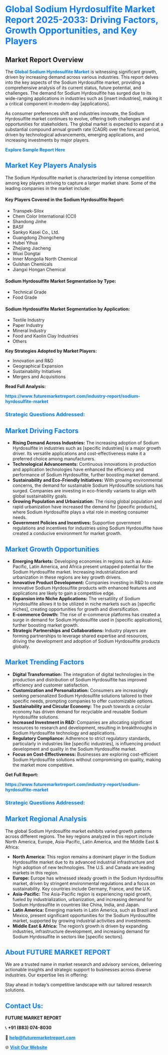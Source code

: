 <h1 style="color: #007BFF;">Global Sodium Hyrdosulfite Market Report 2025-2033: Driving Factors, Growth Opportunities, and Key Players</h1>

<section id="overview">
<h2>Market Report Overview</h2>
<p>The <a href="https://www.futuremarketreport.com/industry-report/sodium-hyrdosulfite-market" style="color: #007BFF; text-decoration: none;"><strong>Global Sodium Hyrdosulfite Market</strong></a> is witnessing significant growth, driven by increasing demand across various industries. This report delves into the key aspects of the Sodium Hyrdosulfite market, providing a comprehensive analysis of its current status, future potential, and challenges. The demand for Sodium Hyrdosulfite has surged due to its wide-ranging applications in industries such as [insert industries], making it a critical component in modern-day [applications].</p>
<p>As consumer preferences shift and industries innovate, the Sodium Hyrdosulfite market continues to evolve, offering both challenges and opportunities for stakeholders. The global market is expected to expand at a substantial compound annual growth rate (CAGR) over the forecast period, driven by technological advancements, emerging applications, and increasing investments by major players.</p>
</section>

<section id="overview">
<p><a href="https://www.futuremarketreport.com/request-sample/reportId=41639" style="color: #007BFF; text-decoration: none;"><strong>Explore Sample Report Here</strong></a></p>
</section>

<section id="key-players">
<h2 style="color: #007BFF;">Market Key Players Analysis</h2>
<p>The Sodium Hyrdosulfite market is characterized by intense competition among key players striving to capture a larger market share. Some of the leading companies in the market include:</p>
<h4>Key Players Covered in the Sodium Hyrdosulfite Report:</h4>
<ul><li>Transpek-Silox</li><li>Chem Color International (CCI)</li><li>Shandong Jinhe</li><li>BASF</li><li>Sankyo Kasei Co., Ltd.</li><li>Guangdong Zhongcheng</li><li>Hubei Yihua</li><li>Zhejiang Jiacheng</li><li>Wuxi Dongtai</li><li>Inner Mongolia North Chemical</li><li>Gulshan Chemicals</li><li>Jiangxi Hongan Chemical</li></ul>
<h4>Sodium Hyrdosulfite Market Segmentation by Type:</h4>
<ul><li>Technical Grade</li><li>Food Grade</li></ul>

<h4>Sodium Hyrdosulfite Market Segmentation by Application:</h4>
<ul><li>Textile Industry</li><li>Paper Industry</li><li>Mineral Industry</li><li>Food and Kaolin Clay Industries</li><li>Others</li></ul>
<p><strong>Key Strategies Adopted by Market Players:</strong></p>
<ul>
<li>Innovation and R&D</li>
<li>Geographical Expansion</li>
<li>Sustainability Initiatives</li>
<li>Mergers and Acquisitions</li>
</ul>
</section>

<section>
<p><strong>Read Full Analysis: </strong></p><a href="https://www.futuremarketreport.com/industry-report/sodium-hyrdosulfite-market" style="color: #007BFF; text-decoration: none;"><strong>https://www.futuremarketreport.com/industry-report/sodium-hyrdosulfite-market</strong></a>
<h3 style="color: #007BFF;">Strategic Questions Addressed:</h3>
</section>

<section id="driving-factors">
<h2 style="color: #007BFF;">Market Driving Factors</h2>
<ul>
<li><strong>Rising Demand Across Industries:</strong> The increasing adoption of Sodium Hyrdosulfite in industries such as [specific industries] is a major growth driver. Its versatile applications and cost-effectiveness make it a preferred choice among manufacturers.</li>
<li><strong>Technological Advancements:</strong> Continuous innovations in production and application technologies have enhanced the efficiency and performance of Sodium Hyrdosulfite, further boosting market demand.</li>
<li><strong>Sustainability and Eco-Friendly Initiatives:</strong> With growing environmental concerns, the demand for sustainable Sodium Hyrdosulfite solutions has surged. Companies are investing in eco-friendly variants to align with global sustainability goals.</li>
<li><strong>Growing Population and Urbanization:</strong> The rising global population and rapid urbanization have increased the demand for [specific products], where Sodium Hyrdosulfite plays a vital role in meeting consumer needs.</li>
<li><strong>Government Policies and Incentives:</strong> Supportive government regulations and incentives for industries using Sodium Hyrdosulfite have created a conducive environment for market growth.</li>
</ul>
</section>

<section id="growth-opportunities">
<h2 style="color: #007BFF;">Market Growth Opportunities</h2>
<ul>
<li><strong>Emerging Markets:</strong> Developing economies in regions such as Asia-Pacific, Latin America, and Africa present untapped potential for the Sodium Hyrdosulfite market. Increasing industrialization and urbanization in these regions are key growth drivers.</li>
<li><strong>Innovative Product Development:</strong> Companies investing in R&D to create innovative Sodium Hyrdosulfite products with enhanced features and applications are likely to gain a competitive edge.</li>
<li><strong>Expansion into Niche Applications:</strong> The versatility of Sodium Hyrdosulfite allows it to be utilized in niche markets such as [specific niches], creating opportunities for growth and diversification.</li>
<li><strong>E-commerce Growth:</strong> The rise of e-commerce platforms has created a surge in demand for Sodium Hyrdosulfite used in [specific applications], further boosting market growth.</li>
<li><strong>Strategic Partnerships and Collaborations:</strong> Industry players are forming partnerships to leverage shared expertise and resources, driving the development and adoption of Sodium Hyrdosulfite products globally.</li>
</ul>
</section>

<section id="trending-factors">
<h2 style="color: #007BFF;">Market Trending Factors</h2>
<ul>
<li><strong>Digital Transformation:</strong> The integration of digital technologies in the production and distribution of Sodium Hyrdosulfite has improved efficiency and customer satisfaction.</li>
<li><strong>Customization and Personalization:</strong> Consumers are increasingly seeking personalized Sodium Hyrdosulfite solutions tailored to their specific needs, prompting companies to offer customizable options.</li>
<li><strong>Sustainability and Circular Economy:</strong> The push towards a circular economy has driven demand for recyclable and reusable Sodium Hyrdosulfite solutions.</li>
<li><strong>Increased Investment in R&D:</strong> Companies are allocating significant resources to research and development, resulting in breakthroughs in Sodium Hyrdosulfite technology and applications.</li>
<li><strong>Regulatory Compliance:</strong> Adherence to strict regulatory standards, particularly in industries like [specific industries], is influencing product development and quality in the Sodium Hyrdosulfite market.</li>
<li><strong>Focus on Cost-Effectiveness:</strong> Businesses are exploring cost-efficient Sodium Hyrdosulfite solutions without compromising on quality, making the market more competitive.</li>
</ul>
</section>

<section>
<p><strong>Get Full Report: </strong></p><a href="https://www.futuremarketreport.com/industry-report/sodium-hyrdosulfite-market" style="color: #007BFF; text-decoration: none;"><strong>https://www.futuremarketreport.com/industry-report/sodium-hyrdosulfite-market</strong></a>
<h3 style="color: #007BFF;">Strategic Questions Addressed:</h3>
</section>


<section id="regional-analysis">
<h2 style="color: #007BFF;">Market Regional Analysis</h2>
<p>The global Sodium Hyrdosulfite market exhibits varied growth patterns across different regions. The key regions analyzed in this report include North America, Europe, Asia-Pacific, Latin America, and the Middle East & Africa:</p>
<ul>
<li><strong>North America:</strong> This region remains a dominant player in the Sodium Hyrdosulfite market due to its advanced industrial infrastructure and high adoption of new technologies. The U.S. and Canada are leading markets in this region.</li>
<li><strong>Europe:</strong> Europe has witnessed steady growth in the Sodium Hyrdosulfite market, driven by stringent environmental regulations and a focus on sustainability. Key countries include Germany, France, and the U.K.</li>
<li><strong>Asia-Pacific:</strong> The Asia-Pacific region is experiencing rapid growth, fueled by industrialization, urbanization, and increasing demand for Sodium Hyrdosulfite in countries like China, India, and Japan.</li>
<li><strong>Latin America:</strong> Emerging markets in Latin America, such as Brazil and Mexico, present significant opportunities for the Sodium Hyrdosulfite market, supported by growing industrial activities and investments.</li>
<li><strong>Middle East & Africa:</strong> The region’s growth is driven by expanding industries, infrastructure development, and increasing demand for Sodium Hyrdosulfite in sectors like [specific sectors].</li>
</ul>
</section>

<footer>
<h2 style="color: #007BFF;">About FUTURE MARKET REPORT</h2>
<p>We are a trusted name in market research and advisory services, delivering actionable insights and strategic support to businesses across diverse industries. Our expertise lies in offering:</p>

<p>Stay ahead in today’s competitive landscape with our tailored research solutions.</p>

<h2 style="color: #007BFF;">Contact Us:</h2>
<p><strong>FUTURE MARKET REPORT</strong></p>
<p>📞 <strong>+91 (883) 074-8030</strong></p>
<p>📧 <strong><a href="mailto:help@futuremarketreport.com" style="color: #007BFF;">help@futuremarketreport.com</a></strong></p>
<p>🌐 <strong><a href="https://www.futuremarketreport.com/" style="color: #007BFF;">Visit Our Website</a></strong></p>
</footer>